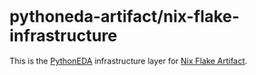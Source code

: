 # pythoneda-artifact/nix-flake-infrastructure

This is the [PythonEDA](https://github.com/pythoneda "PythonEDA github organization") infrastructure layer for [Nix Flake Artifact](https://github.com/pythoneda-artifact/nix-flake "Nix Flake Artifact"). 

